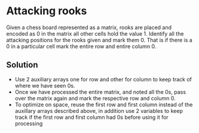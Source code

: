 # Attacking rooks
Given a chess board represented as a matrix, rooks are placed and encoded as 0 in the matrix all other cells hold the value 1. Identify all the attacking positions for the rooks given and mark them 0. That is if there is a 0 in a particular cell mark the entire row and entire column 0.

## Solution
- Use 2 auxiliary arrays one for row and other for column to keep track of where we have seen 0s.
- Once we have processed the entire matrix, and noted all the 0s, pass over the matrix again and mark the respective row and column 0.
- To optimize on space, reuse the first row and first column instead of the auxillary arrays described above, in addition use 2 variables to keep track if the first row and first column had 0s before using it for processing